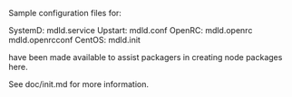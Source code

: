 Sample configuration files for:

SystemD: mdld.service
Upstart: mdld.conf
OpenRC:  mdld.openrc
         mdld.openrcconf
CentOS:  mdld.init

have been made available to assist packagers in creating node packages here.

See doc/init.md for more information.
